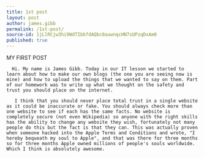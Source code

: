 ```yaml
---
title: 1st post
layout: post
author: james.gibb
permalink: /1st-post/
source-id: 1jLlRCjw3hi9WdTIbbfdAQbc0auwnqcHN7sUPzqDxAm0
published: true
---
```

MY FIRST POST

      Hi. My name is James Gibb. Today in our IT lesson we started to learn about how to make our own blogs (the one you are seeing now is mine) and how to upload the things that we wanted to say on them. Part of our homework was to write up what we thought on the safety and trust you should place on the internet.

       I think that you should never place total trust in a single website as it could be inaccurate or fake. You should always check more than one website to see if each has the same facts. No website is completely secure (not even Wikipedia) so anyone with the right skills has the ability to change any website they wish, fortunately not many people do this but the fact is that they can. This was actually proven when someone hacked into the Apple Terms and Conditions and wrote, "I hereby bequeath my soul to Apple", and that was there for three months so for three months Apple owned millions of people's souls worldwide. Which I think is absolutely awesome.

